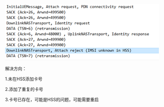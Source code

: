 ![image-20230712171230092](../picture/image-20230712171230092-1690944295950-9-1690945210272-17.png)

解决方向：

1.未在HSS添加卡号

2.添加了重复的卡号

3.卡号已存在，可能是HSS的问题，可能需要重启